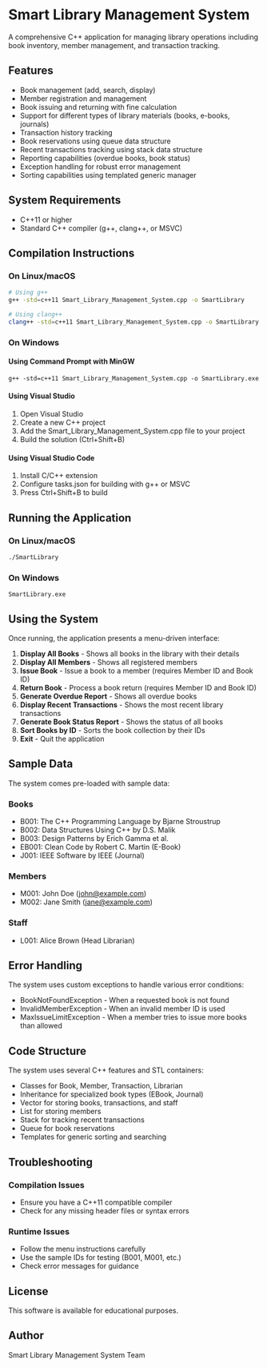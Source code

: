 # Smart Library Management System

A comprehensive C++ application for managing library operations including book inventory, member management, and transaction tracking.

## Features

- Book management (add, search, display)
- Member registration and management
- Book issuing and returning with fine calculation
- Support for different types of library materials (books, e-books, journals)
- Transaction history tracking
- Book reservations using queue data structure
- Recent transactions tracking using stack data structure
- Reporting capabilities (overdue books, book status)
- Exception handling for robust error management
- Sorting capabilities using templated generic manager

## System Requirements

- C++11 or higher
- Standard C++ compiler (g++, clang++, or MSVC)

## Compilation Instructions

### On Linux/macOS

```bash
# Using g++
g++ -std=c++11 Smart_Library_Management_System.cpp -o SmartLibrary

# Using clang++
clang++ -std=c++11 Smart_Library_Management_System.cpp -o SmartLibrary
```

### On Windows

#### Using Command Prompt with MinGW
```
g++ -std=c++11 Smart_Library_Management_System.cpp -o SmartLibrary.exe
```

#### Using Visual Studio
1. Open Visual Studio
2. Create a new C++ project
3. Add the Smart_Library_Management_System.cpp file to your project
4. Build the solution (Ctrl+Shift+B)

#### Using Visual Studio Code
1. Install C/C++ extension
2. Configure tasks.json for building with g++ or MSVC
3. Press Ctrl+Shift+B to build

## Running the Application

### On Linux/macOS
```bash
./SmartLibrary
```

### On Windows
```
SmartLibrary.exe
```

## Using the System

Once running, the application presents a menu-driven interface:

1. **Display All Books** - Shows all books in the library with their details
2. **Display All Members** - Shows all registered members
3. **Issue Book** - Issue a book to a member (requires Member ID and Book ID)
4. **Return Book** - Process a book return (requires Member ID and Book ID)
5. **Generate Overdue Report** - Shows all overdue books
6. **Display Recent Transactions** - Shows the most recent library transactions
7. **Generate Book Status Report** - Shows the status of all books
8. **Sort Books by ID** - Sorts the book collection by their IDs
0. **Exit** - Quit the application

## Sample Data

The system comes pre-loaded with sample data:

### Books
- B001: The C++ Programming Language by Bjarne Stroustrup
- B002: Data Structures Using C++ by D.S. Malik
- B003: Design Patterns by Erich Gamma et al.
- EB001: Clean Code by Robert C. Martin (E-Book)
- J001: IEEE Software by IEEE (Journal)

### Members
- M001: John Doe (john@example.com)
- M002: Jane Smith (jane@example.com)

### Staff
- L001: Alice Brown (Head Librarian)

## Error Handling

The system uses custom exceptions to handle various error conditions:

- BookNotFoundException - When a requested book is not found
- InvalidMemberException - When an invalid member ID is used
- MaxIssueLimitException - When a member tries to issue more books than allowed

## Code Structure

The system uses several C++ features and STL containers:
- Classes for Book, Member, Transaction, Librarian
- Inheritance for specialized book types (EBook, Journal)
- Vector for storing books, transactions, and staff
- List for storing members
- Stack for tracking recent transactions
- Queue for book reservations
- Templates for generic sorting and searching

## Troubleshooting

### Compilation Issues
- Ensure you have a C++11 compatible compiler
- Check for any missing header files or syntax errors

### Runtime Issues
- Follow the menu instructions carefully
- Use the sample IDs for testing (B001, M001, etc.)
- Check error messages for guidance

## License

This software is available for educational purposes.

## Author

Smart Library Management System Team
